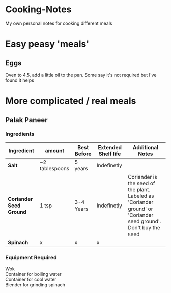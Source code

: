 <script src="script.js"></script>
# Cooking-Notes  
My own personal notes for cooking different meals

# Easy peasy 'meals'  
## Eggs   
Oven to 4.5, add a little oil to the pan.   Some say it's not required but I've found it helps  


# More complicated / real meals  
## Palak Paneer  
### Ingredients  
|**Ingredient**|amount|Best Before|Extended Shelf life|Additional Notes|
|-|-|-|-|-|
|**Salt**|~2 tablespoons|5 years|Indefinetly||
|**Coriander Seed Ground**|1 tsp|3-4 Years|Indefinetly|Coriander is the seed of the plant. Labeled as 'Coriander ground' or 'Coriander seed ground'. Don't buy the seed|
|**Spinach**|x|x|x|

### Equipment Required  
Wok  
Container for boiling water  
Container for cool water  
Blender for grinding spinach  
